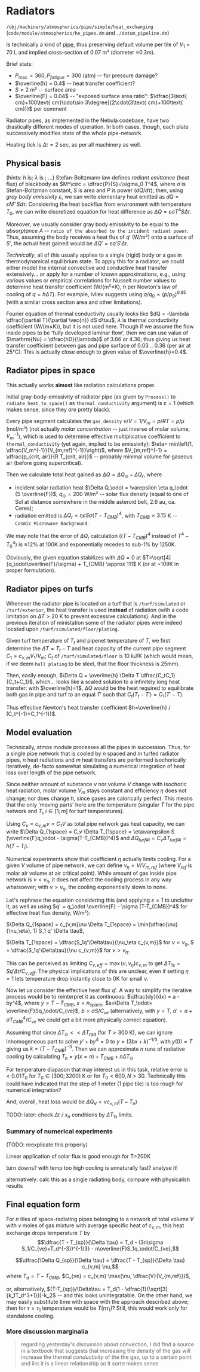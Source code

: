 # Radiators
`/obj/machinery/atmospherics/pipe/simple/heat_exchanging` (`code/module/atmospherics/he_pipes.dm` and `./datum_pipeline.dm`)

Is technically a kind of [pipe](./pipe.md), thus preserving default volume per tile of $V_1$ = 70 L and implied cross-section of 0.07 m² (diameter ≈0.3m).

Brief stats:
- $P_{\max{}}=360,\,P_{fatigue}=300$ (atm) -- for pressure damage?
- $\overline{h} = 0.4$ -- heat transfer coefficient?
- $S = 2$ m² -- surface area
- $\overline{F} = 0.04$ -- "exposed surface area ratio": $\dfrac{3\text{ cm}+100\text{ cm}\cdot\sin 3\degree}{2\cdot(3\text{ cm}+100\text{ cm})}$ per comment

Radiator pipes, as implemented in the Nebula codebase, have two drastically different modes of operation. In both cases, though, each plate successively modifies state of the whole pipe-network.

Heating tick is $\Delta\tau=2$ sec, as per all machinery as well.

## Physical basis

(hints: $h$ is; $\lambda$ is ; ...)
Stefan-Boltzmann law defines *radiant emittance* (heat flux) of blackbody as $M^\circ = \dfrac{P}{S}=\sigma_0 T^4$, where $\sigma$ is Stefan-Boltzman constant, $S$ is area and $P$ is power ($dQ/d\tau$); then, using *gray body emissivity* $\varepsilon$, we can write elementary heat emitted as $dQ = \varepsilon M^\circ S d\tau$.
Considering the heat backflux from environment with temperature $T_0$, we can write discretized equation for heat difference as $\Delta Q = \varepsilon \sigma T^4 S \Delta\tau$.

Moreover, we usually consider gray body emissivity to be equal to the *absorptance* $A$ -- `ratio of the absorbed to the incident radiant power`. Thus, assuming the body receives a heat flux of $q'$ (W/m²) onto a surface of $S'$, the actual heat gained would be $\Delta Q' = \varepsilon q' S' \Delta\tau$.

*Technically*, all of this usually applies to a single (rigid) body or a gas in thermodynamical equilibrium state. To apply this for a radiator, we could either model the internal convective and conductive heat transfer extensively... or apply for a number of known approximations, e.g., using various values or empirical correlations for Nusselt number values to determine heat transfer coefficient (W/(m²×K), $h$ per Newton's law of cooling of $q=h\Delta T$). For example, Ivliev suggests using $q/q_0 \propto (p/p_0)^{0.85}$ (with a similar cross section area and other limitations).

Fourier equation of thermal conductivity usually looks like $dQ = -\lambda \dfrac{\partial T}{\partial \vec{n}} dS d\tau$, $\lambda$ is thermal conductivity coefficient (W/(m×K)), but it is not used here.
Though if we assume the flow inside pipes to be 'fully developed laminar flow', then we can use value of $\mathrm{Nu} = \dfrac{hD}{\lambda}$ of 3.66 or 4.36; thus giving us heat transfer coefficient between gas and pipe surface of 0.03 .. 0.36 (per air at 25°C). This is actually close enough to given value of $\overline{h}=0.4$.

## Radiator pipes in space
This actually works **almost** like radiation calculations proper.

Initial gray-body-emissivity of radiator pipe (as given by `Process()` to `radiate_heat_to_space()` as `thermal_conductivity` argument) is $\varepsilon=1$ (which makes sense, since they *are* pretty black).

Every pipe segment calculates the `gas_density` $\nu/V = 1/V_m = p/RT = \rho/\mu$ (mol/m³) (not actually *molar concentration* -- just inverse of molar volume, $V_m^{-1}$), which is used to determine effective multiplicative coefficient to `thermal_conductivity` (yet again, implied to be emissivity): 
$\eta= min\left(1, \dfrac{V_m^{-1}}{V_{m,ref}^{-1}}\right)$, where $V_{m,ref}^{-1} = \dfrac{p_{crit, air}}{R T_{crit, air}}$ -- probably minimal volume for gaseous air (before going supercritical).

Then we calculate total heat gained as $\Delta Q = \Delta Q_\odot - \Delta Q_r$, where 
- incident solar radiation heat $\Delta Q_\odot = \varepsilon \eta q_\odot (S \overline{F})$, $q_\odot = 200$ W/m² -- solar flux density (equal to one of Sol at distance somewhere in the middle asteroid belt, 2.6 au, ca. Ceres);
- radiation emitted is $\Delta Q_r = \eta \varepsilon S \sigma (T - T_{CMB})^4$, with $T_{CMB} = 3.15$ K -- `Cosmic Microwave Background`.

We may note that the error of $\Delta Q_r$ calculation ($(T-T_{CMB})^4$ instead of $T^4-T_0^4$) is ≈12% at 100K and exponentially recedes to sub-1% by 1250K.

Obviously, the given equation stabilizes with $\Delta Q=0$ at $T=\sqrt[4]{q_\odot\overline{F}/\sigma} + T_{CMB} \approx 111$ K (or at ~109K in proper formulation).

## Radiator pipes on turfs
Whenever the radiator pipe is located on a turf that is `/turf/simulated` or `/turf/exterior`, the heat transfer is used **instead** of radiation (with a code limitation on $\Delta T>20$ K to prevent excessive calculations). And in the previous iteration of ministation some of the radiator pipes were indeed located upon `/turf/simulated/floor/plating`.

Given turf temperature of $T_t$ and pipenet temperature of $T$, we first determine the $\Delta T=T_t-T$ and heat capacity of the current pipe segment $C_1 = c_{v,m} V_1/V_m$; $C_t$ of `/turf/simulated/floor` is 10 kJ/K (which would mean, if we deem `hull plating` to be steel, that the floor thickness is 25mm).

Then, easily enough, $\Delta Q = \overline{h} \Delta T \dfrac{C_tC_1}{C_t+C_1}$, which... looks like a scaled solution to a infinitely long heat transfer: with $\overline{h}=1$, $\Delta Q$ would be the heat required to equilibrate both gas in pipe and turf to an equal $T'$ such that $C_t (T_t-T')=C_1(T'-T)$. 

Thus effective Newton's heat transfer coefficient $h=\overline{h} / (C_t^{-1}+C_1^{-1})$.

## Model evaluation
Technically, atmos module processes all the pipes in succession. Thus, for a single pipe network that is cooled by $n$ spaced and $m$ turfed radiator pipes, $n$ heat radiations and $m$ heat transfers are performed isochorically iteratively, de-facto somewhat simulating a numerical integration of heat loss over length of the pipe network.

Since neither amount of substance $\nu$ nor volume $V$ change with isochoric heat radiation, molar volume $V_m$ stays constant and efficiency $\eta$ does not change; nor does change $h$, since gases are calorically perfect. This means that the only 'moving parts' here are the temperature (singular $T$ for the pipe network and $T_i,\,i\in[1;m]$ for turf temperatures).

Using $C_v=c_{v,m}\nu=C_1V$ as total pipe network gas heat capacity, we can write
$\Delta Q_{1space} = C_v \Delta T_{1space} = \eta\varepsilon S (\overline{F}q_\odot - \sigma(T-T_{CMB})^4)$ and $\Delta Q_{turf\#i} = C_v \Delta T_{turf\#i}=h(T-T_i)$.

Numerical experiments show that coefficient $\eta$ actually limits cooling.
For a given $V$ volume of pipe network, we can define $\nu_{\eta} = V/V_{m,ref}$ (where $V_{ref}$ is molar air volume at air critical point). While amount of gas inside pipe network is $\nu<\nu_{\eta}$, it does not affect the cooling process in any way whatsoever; with $\nu>\nu_{\eta}$, the cooling exponentially slows to none.

Let's rephrase the equation considering this (and applying $\varepsilon=1$ to unclutter it, as well as using $q' = q_\odot \overline{F} - \sigma (T-T_{CMB})^4$ for effective heat flux density, W/m²):

$\Delta Q_{1space} = c_{v,m}\nu \Delta T_{1space} = \min(\dfrac{\nu}{\nu_\eta}, 1) S_1 q' \Delta \tau$,

$\Delta T_{1space} = \dfrac{S_1q'\Delta\tau}{\nu_\eta c_{v,m}}$ for $\nu < \nu_\eta$, $ = \dfrac{S_1q'\Delta\tau}{\nu c_{v,m}}$ for $\nu > \nu_\eta$.

This can be perceived as limiting $C_{v,eff}=\max(\nu,\nu_\eta)c_{v,m}$
to get $\Delta T_{1s} = Sq'\Delta\tau/C_{v,eff}$. The physical implications of this are unclear, even if setting $\eta=1$ lets temperature drop instantly close to 0K for small $\nu$.

Now let us consider the effective heat flux $q'$. A way to simplify the iterative process would be to reinterpret it as continuous: $\dfrac{dy}{dx} = a - by^4$, where $y=T-T_{CMB}$, $x=n_{space}$, $a=\Delta T_\odot= \overline{F}Sq_\odot/C_{ve}$, $b=\sigma S/C_{ve}$ (alternatively, with $y=T$, $a'=a+\sigma T_{CMB}^4/C_{ve}$ we could get a bit more physically correct equation).

Assuming that since $\Delta T_\odot << \Delta T_{rad}$ (for $T>300$ K), we can ignore inhomogeneous part to solve $y'+by^4=0$ to $y=(3bx+k)^{-1/3}$, with $y(0)=T$ giving us $k=(T-T_{CMB})^{-3}$. Then we can approximate $n$ runs of radiative cooling by calculating $T_n = y(x=n)+T_{CMB} +n \Delta T_\odot$.

For temperature diapason that may interest us in this task, relative error is $<0.01 T_0$ for $T_0\in[300;3200]$ K or for $T_0<600, N>30$. Technically this could have indicated that the step of 1 meter (1 pipe tile) is too rough for numerical integration?

And, overall, heat loss would be $\Delta Q_\forall = \nu c_{v,m} (T - T_n)$

TODO: later: check $\Delta\tau$ / $x_n$ conditions by $\Delta T_{1s}$ limits.

### Summary of numerical experiments
(TODO: reexplicate this properly)

Linear application of solar flux is good enough for T>200K

turn downs? with temp too high cooling is unnaturally fast? analyse it!


alternatively: calc this as a single radiating body, compare with physicalish results

## Final equation form

For $n$ tiles of space-radiating pipes belonging to a network of total volume $V$ with $\nu$ moles of gas mixture with average specific heat of $c_{v,m}$, this heat exchange drops temperature $T$ by
$$\dfrac{T - T_{sp}}{\Delta \tau} = T_d - (3n\sigma S_1/C_{ve}+T_d^{-3})^{-1/3}  - n\overline{F}S_1q_\odot/C_{ve},$$

$$\dfrac{\Delta Q_{sp}}{\Delta \tau} = \dfrac{T - T_{sp}}{\Delta \tau} c_{v,m} \nu,$$
where $T_d={T-T_{CMB}}$, $C_{ve} = c_{v,m} \max(\nu, \dfrac{V}{V_{m,ref}})$,

or, alternatively, $(T-T_{sp})/\Delta\tau = T_d(1 - \dfrac{1}{\sqrt[3]{k_1T_d^3+1}})-k_2$ -- and this looks unintegratable. On the other hand, we may easily substitute time with space with the approach described above; then for $\tau=\tau_1$ temperature would be $T(n\tau_1)$? Still, this would work only for standalone cooling.


### More discussion marginalia

> regarding yesterday's discussion about convection, I did find a source in a textbook that suggests that increasing the density of the gas will increase the thermal *conductivity* of the the gas, up to a certain point
> and iirc it is a linear relationship so it *sorta* makes sense